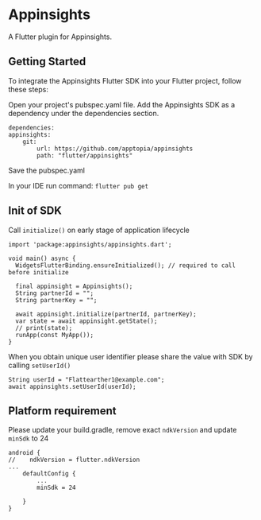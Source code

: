 # Appinsights

A Flutter plugin for Appinsights.

## Getting Started

To integrate the Appinsights Flutter SDK into your Flutter project, follow these steps:

Open your project's pubspec.yaml file.
Add the Appinsights SDK as a dependency under the dependencies section. 

```
dependencies:
appinsights:
    git:
        url: https://github.com/apptopia/appinsights
        path: "flutter/appinsights"
```
Save the pubspec.yaml  

In your IDE run command: 
    `flutter pub get`


## Init of SDK
Call `initialize()` on early stage of application lifecycle 
```
import 'package:appinsights/appinsights.dart';

void main() async {
  WidgetsFlutterBinding.ensureInitialized(); // required to call before initialize

  final appinsight = Appinsights();
  String partnerId = "";
  String partnerKey = "";

  await appinsight.initialize(partnerId, partnerKey);
  var state = await appinsight.getState();
  // print(state);
  runApp(const MyApp());
}
```
When you obtain unique user identifier please share the value with SDK by calling `setUserId()`
```
String userId = "Flattearther1@example.com";
await appinsights.setUserId(userId);
```

## Platform requirement
Please update your build.gradle, remove exact `ndkVersion` and update `minSdk` to 24
```    
android {
//    ndkVersion = flutter.ndkVersion 
... 
    defaultConfig {
        ...
        minSdk = 24
        
    }
}
```